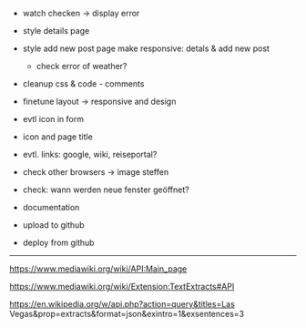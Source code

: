 
* watch checken -> display error
* style details page
* style add new post page
make responsive: detals & add new post

    * check error of weather?
* cleanup css & code - comments

* finetune layout -> responsive and design
* evtl icon  in form

* icon and page title

* evtl. links: google, wiki, reiseportal?

* check other browsers
    -> image steffen
* check: wann werden neue fenster geöffnet?
* documentation

* upload to github
* deploy from github

---



https://www.mediawiki.org/wiki/API:Main_page

https://www.mediawiki.org/wiki/Extension:TextExtracts#API



https://en.wikipedia.org/w/api.php?action=query&titles=Las Vegas&prop=extracts&format=json&exintro=1&exsentences=3




